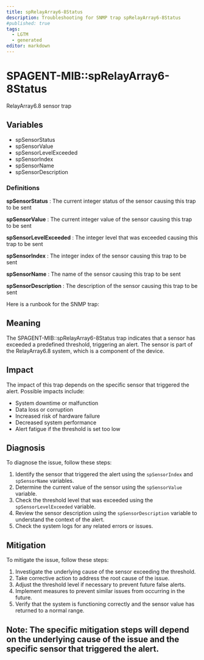 ```yaml
---
title: spRelayArray6-8Status
description: Troubleshooting for SNMP trap spRelayArray6-8Status
#published: true
tags:
  - LGTM
  - generated
editor: markdown
---
```


# SPAGENT-MIB::spRelayArray6-8Status 

RelayArray6.8 sensor trap 


## Variables


  - spSensorStatus
  - spSensorValue
  - spSensorLevelExceeded
  - spSensorIndex
  - spSensorName
  - spSensorDescription 

### Definitions 


**spSensorStatus** 
: The current integer status of the sensor causing this trap to be sent 

**spSensorValue** 
: The current integer value of the sensor causing this trap to be sent 

**spSensorLevelExceeded** 
: The integer level that was exceeded causing this trap to be sent 

**spSensorIndex** 
: The integer index of the sensor causing this trap to be sent 

**spSensorName** 
: The name of the sensor causing this trap to be sent 

**spSensorDescription** 
: The description of the sensor causing this trap to be sent 


Here is a runbook for the SNMP trap:

## Meaning

The SPAGENT-MIB::spRelayArray6-8Status trap indicates that a sensor has exceeded a predefined threshold, triggering an alert. The sensor is part of the RelayArray6.8 system, which is a component of the device.

## Impact

The impact of this trap depends on the specific sensor that triggered the alert. Possible impacts include:

* System downtime or malfunction
* Data loss or corruption
* Increased risk of hardware failure
* Decreased system performance
* Alert fatigue if the threshold is set too low

## Diagnosis

To diagnose the issue, follow these steps:

1. Identify the sensor that triggered the alert using the `spSensorIndex` and `spSensorName` variables.
2. Determine the current value of the sensor using the `spSensorValue` variable.
3. Check the threshold level that was exceeded using the `spSensorLevelExceeded` variable.
4. Review the sensor description using the `spSensorDescription` variable to understand the context of the alert.
5. Check the system logs for any related errors or issues.

## Mitigation

To mitigate the issue, follow these steps:

1. Investigate the underlying cause of the sensor exceeding the threshold.
2. Take corrective action to address the root cause of the issue.
3. Adjust the threshold level if necessary to prevent future false alerts.
4. Implement measures to prevent similar issues from occurring in the future.
5. Verify that the system is functioning correctly and the sensor value has returned to a normal range.

Note: The specific mitigation steps will depend on the underlying cause of the issue and the specific sensor that triggered the alert.
---




